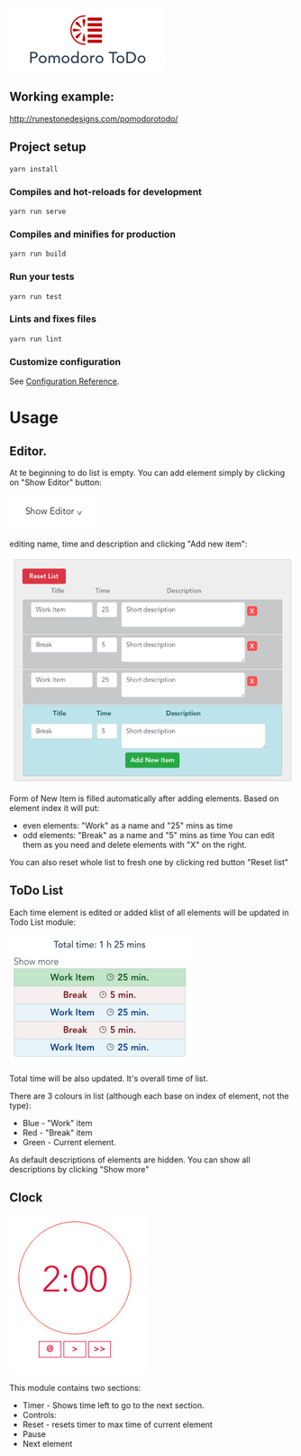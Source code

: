 ![logo.jpg](https://github.com/JPilawka/PomodoroToDo/blob/master/src/assets/gitimages/logo.jpg)

## Working example:

http://runestonedesigns.com/pomodorotodo/

## Project setup
```
yarn install
```

### Compiles and hot-reloads for development
```
yarn run serve
```

### Compiles and minifies for production
```
yarn run build
```

### Run your tests
```
yarn run test
```

### Lints and fixes files
```
yarn run lint
```

### Customize configuration
See [Configuration Reference](https://cli.vuejs.org/config/).

# Usage

## Editor.
At te beginning to do list is empty. You can add element simply by clicking on "Show Editor" button:

![showeditor.jpg](https://github.com/JPilawka/PomodoroToDo/blob/master/src/assets/gitimages/showeditor.jpg)

editing name, time and description and clicking "Add new item":

![editor.jpg](https://github.com/JPilawka/PomodoroToDo/blob/master/src/assets/gitimages/editor.jpg)

Form of New Item is filled automatically after adding elements. Based on element index it will put:
  - even elements: "Work" as a name and "25" mins as time
  - odd elements: "Break" as a name and "5" mins as time
You can edit them as you need and delete elements with "X" on the right.

You can also reset whole list to fresh one by clicking red button "Reset list"

## ToDo List
Each time element is edited or added klist of all elements will be updated in Todo List module:

![list.jpg](https://github.com/JPilawka/PomodoroToDo/blob/master/src/assets/gitimages/list.jpg)

Total time will be also updated. It's overall time of list.

There are 3 colours in list (although each base on index of element, not the type):
 - Blue - "Work" item
 - Red - "Break" item
 - Green - Current element.
 
 As default descriptions of elements are hidden. You can show all descriptions by clicking "Show more"
 
 ## Clock
 
 ![clock.jpg](https://github.com/JPilawka/PomodoroToDo/blob/master/src/assets/gitimages/clock.jpg)
 
 This module contains two sections:
 - Timer - Shows time left to go to the next section.
 - Controls:
  - Reset - resets timer to max time of current element
  - Pause
  - Next element
